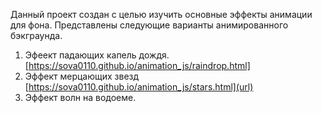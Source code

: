 Данный проект создан с целью изучить основные эффекты анимации для фона.
Представлены следующие варианты анимированного бэкграунда.
1) Эфеект падающих капель дождя.
   [https://sova0110.github.io/animation_js/raindrop.html]
3) Эффект мерцающих звезд
   [https://sova0110.github.io/animation_js/stars.html](url)
5) Эффект волн на водоеме.
